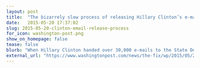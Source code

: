 ```yaml
---
layout: post
title:  "The bizarrely slow process of releasing Hillary Clinton’s e-mails, explained"
date:   2015-05-20 17:37:02
slug: 2015-05-20-clinton-email-release-process
for_icon: washington-post.png
show_on_homepage: false
tease: false
blurb: "When Hillary Clinton handed over 30,000 e-mails to the State Department, she did so in a very 20th-century way: She had them all printed out."
external_url: "https://www.washingtonpost.com/news/the-fix/wp/2015/05/20/the-bizarrely-slow-process-of-releasing-hillary-clintons-e-mails-explained/"
---
```


